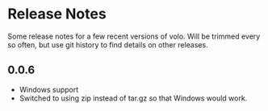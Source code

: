 # Release Notes

Some release notes for a few recent versions of volo. Will be trimmed every so
often, but use git history to find details on other releases.

## 0.0.6

* Windows support
* Switched to using zip instead of tar.gz so that Windows would work.
